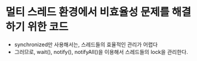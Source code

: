 # 멀티 스레드 환경에서 비효율성 문제를 해결하기 위한 코드
- synchronized만 사용해서는, 스레드들의 효율적인 관리가 어렵다
- 그러므로, wait(), notify(), notifyAll()을 이용해서 스레드들의 lock을 관리한다.
